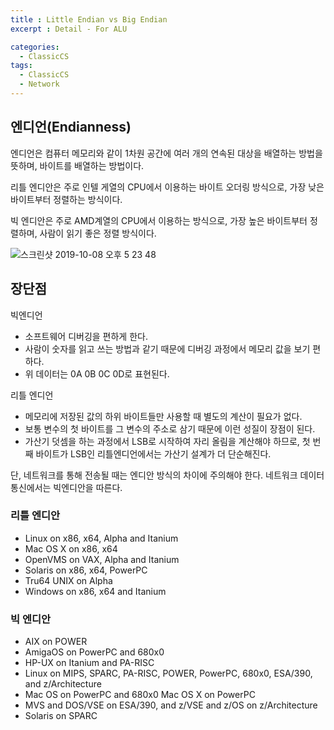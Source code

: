 ```yaml
---
title : Little Endian vs Big Endian 
excerpt : Detail - For ALU

categories:
  - ClassicCS
tags:
  - ClassicCS
  - Network
---
```


## 엔디언(Endianness)

엔디언은 컴퓨터 메모리와 같이 1차원 공간에 여러 개의 연속된 대상을 배열하는 방법을 뜻하며, 바이트를 배열하는 방법이다.

리틀 엔디안은 주로 인텔 게열의 CPU에서 이용하는 바이트 오더링 방식으로, 가장 낮은 바이트부터 정렬하는 방식이다.

빅 엔디안은 주로 AMD계열의 CPU에서 이용하는 방식으로, 가장 높은 바이트부터 정렬하며, 사람이 읽기 좋은 정렬 방식이다.

![스크린샷 2019-10-08 오후 5 23 48](https://user-images.githubusercontent.com/44635266/66379803-2645a780-e9f1-11e9-9ad0-7bbbeca2a0d1.png)

## 장단점

빅엔디언
* 소프트웨어 디버깅을 편하게 한다. 
* 사람이 숫자를 읽고 쓰는 방법과 같기 때문에 디버깅 과정에서 메모리 값을 보기 편하다.
* 위 데이터는 0A 0B 0C 0D로 표현된다.

리틀 엔디언
* 메모리에 저장된 값의 하위 바이트들만 사용할 때 별도의 계산이 필요가 없다. 
* 보통 변수의 첫 바이트를 그 변수의 주소로 삼기 때문에 이런 성질이 장점이 된다.
* 가산기 덧셈을 하는 과정에서 LSB로 시작하여 자리 올림을 계산해야 하므로, 첫 번째 바이트가 LSB인 리틀엔디언에서는 가산기 설계가 더 단순해진다.

단, 네트워크를 통해 전송될 때는 엔디안 방식의 차이에 주의해야 한다. 네트워크 데이터 통신에서는 빅엔디안을 따른다.


### 리틀 엔디안

* Linux on x86, x64, Alpha and Itanium
* Mac OS X on x86, x64
* OpenVMS on VAX, Alpha and Itanium
* Solaris on x86, x64, PowerPC
* Tru64 UNIX on Alpha
* Windows on x86, x64 and Itanium
 
### 빅 엔디안

* AIX on POWER
* AmigaOS on PowerPC and 680x0
* HP-UX on Itanium and PA-RISC
* Linux on MIPS, SPARC, PA-RISC, POWER, PowerPC, 680x0, ESA/390, and z/Architecture
* Mac OS on PowerPC and 680x0
Mac OS X on PowerPC
* MVS and DOS/VSE on ESA/390, and z/VSE and z/OS on z/Architecture
* Solaris on SPARC


